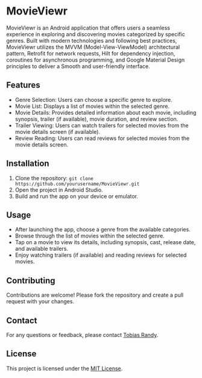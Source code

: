 # MovieViewr
MovieViewr is an Android application that offers users a seamless experience in exploring and discovering movies categorized by specific genres. Built with modern technologies and following best practices, MovieViewr utilizes the MVVM (Model-View-ViewModel) architectural pattern, Retrofit for network requests, Hilt for dependency injection, coroutines for asynchronous programming, and Google Material Design principles to deliver a Smooth and user-friendly interface.

## Features
- Genre Selection: Users can choose a specific genre to explore.
- Movie List: Displays a list of movies within the selected genre.
- Movie Details: Provides detailed information about each movie, including synopsis, trailer (if available), movie duration, and review section.
- Trailer Viewing: Users can watch trailers for selected movies from the movie details screen (if available).
- Review Reading: Users can read reviews for selected movies from the movie details screen.

## Installation
1. Clone the repository: `git clone https://github.com/yourusername/MovieViewr.git`
2. Open the project in Android Studio.
3. Build and run the app on your device or emulator.

## Usage
- After launching the app, choose a genre from the available categories.
- Browse through the list of movies within the selected genre.
- Tap on a movie to view its details, including synopsis, cast, release date, and available trailers.
- Enjoy watching trailers (if available) and reading reviews for selected movies.

## Contributing
Contributions are welcome! Please fork the repository and create a pull request with your changes.

## Contact
For any questions or feedback, please contact [Tobias Randy](mailto:randyvarianchou@gmail.com).

## License
This project is licensed under the [MIT License](LICENSE).
